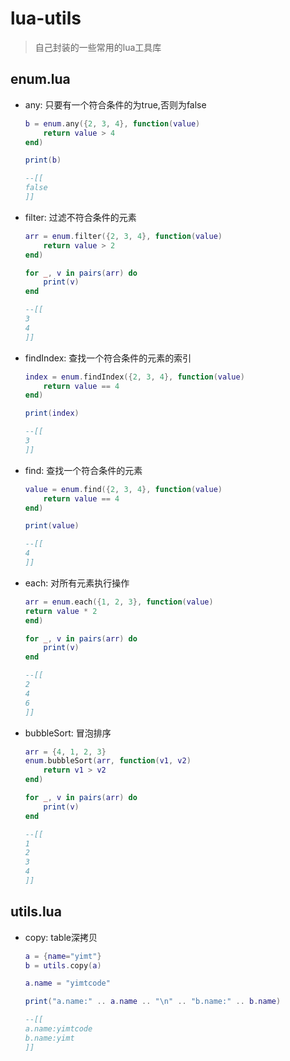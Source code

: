 # lua-utils

> 自己封装的一些常用的lua工具库

## enum.lua

- any: 只要有一个符合条件的为true,否则为false

  ```lua
  b = enum.any({2, 3, 4}, function(value)
      return value > 4
  end)
  
  print(b)
  
  --[[
  false
  ]]
  ```

- filter: 过滤不符合条件的元素

  ```lua
  arr = enum.filter({2, 3, 4}, function(value)
      return value > 2
  end)
  
  for _, v in pairs(arr) do
      print(v)
  end
  
  --[[
  3
  4
  ]]
  ```

- findIndex: 查找一个符合条件的元素的索引

  ```lua
  index = enum.findIndex({2, 3, 4}, function(value)
      return value == 4
  end)
  
  print(index)
  
  --[[
  3
  ]]
  ```

  

- find: 查找一个符合条件的元素

  ```lua
  value = enum.find({2, 3, 4}, function(value)
      return value == 4
  end)
  
  print(value)
  
  --[[
  4
  ]]
  ```

- each: 对所有元素执行操作

  ```lua
  arr = enum.each({1, 2, 3}, function(value) 
  return value * 2
  end)
  
  for _, v in pairs(arr) do
      print(v)
  end
  
  --[[
  2
  4
  6
  ]]
  ```

- bubbleSort: 冒泡排序

  ```lua
  arr = {4, 1, 2, 3}
  enum.bubbleSort(arr, function(v1, v2)
      return v1 > v2
  end)
  
  for _, v in pairs(arr) do
      print(v)
  end
  
  --[[
  1
  2
  3
  4
  ]]
  ```

## utils.lua

- copy: table深拷贝

  ```lua
  a = {name="yimt"}
  b = utils.copy(a)
  
  a.name = "yimtcode"
  
  print("a.name:" .. a.name .. "\n" .. "b.name:" .. b.name)
  
  --[[
  a.name:yimtcode
  b.name:yimt
  ]]
  ```

  